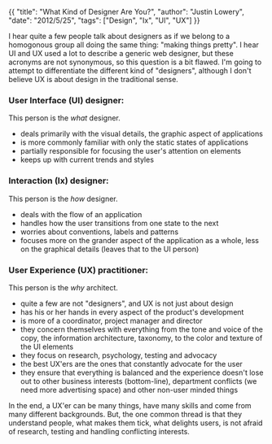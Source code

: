 {{
	"title": "What Kind of Designer Are You?",
	"author": "Justin Lowery",
	"date": "2012/5/25",
	"tags": ["Design", "Ix", "UI", "UX"]
}}

I hear quite a few people talk about designers as if we belong to a homogonous group all doing the same thing: "making things pretty". I hear UI and UX used a lot to describe a generic web designer, but these acronyms are not synonymous, so this question is a bit flawed. I'm going to attempt to differentiate the different kind of "designers", although I don't believe UX is about design in the traditional sense.

### User Interface (UI) designer:

This person is the *what* designer.

- deals primarily with the visual details, the graphic aspect of applications
- is more commonly familiar with only the static states of applications
- partially responsible for focusing the user's attention on elements
- keeps up with current trends and styles

### Interaction (Ix) designer:

This person is the *how* designer.

- deals with the flow of an application
- handles how the user transitions from one state to the next
- worries about conventions, labels and patterns
- focuses more on the grander aspect of the application as a whole, less on the graphical details (leaves that to the UI person)

### User Experience (UX) practitioner:

This person is the *why* architect.

- quite a few are not "designers", and UX is not just about design
- has his or her hands in every aspect of the product's development
- is more of a coordinator, project manager and director
- they concern themselves with everything from the tone and voice of the copy, the information architecture, taxonomy, to the color and texture of the UI elements
- they focus on research, psychology, testing and advocacy
- the best UX'ers are the ones that constantly advocate for the user
- they ensure that everything is balanced and the experience doesn't lose out to other business interests (bottom-line), department conflicts (we need more advertising space) and other non-user minded things

In the end, a UX'er can be many things, have many skills and come from many different backgrounds. But, the one common thread is that they understand people, what makes them tick, what delights users, is not afraid of research, testing and handling conflicting interests.